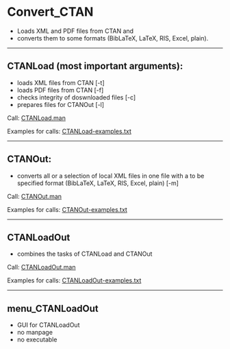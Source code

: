# Convert_CTAN
* Loads XML and PDF files from CTAN and 
* converts them to some formats (BibLaTeX, LaTeX, RIS, Excel, plain).

----------------------------------------------------------------
## CTANLoad (most important arguments): 
* loads XML files from CTAN             [-t]
* loads PDF files from CTAN             [-f]
* checks integrity of doswnloaded files [-c]
* prepares files for CTANOut            [-l]

Call: [CTANLoad.man](https://github.com/GuenterPartosch/Convert_CTAN/blob/master/CTANLoad/CTANLoad.man "manpage of CTANLoad")

Examples for calls: [CTANLoad-examples.txt](https://github.com/GuenterPartosch/Convert_CTAN/blob/master/CTANLoad/CTANLoad-examples.txt "Examples for calls")

----------------------------------------------------------------
## CTANOut:
* converts all or a selection of local XML files in one file with a to be specified format (BibLaTeX, LaTeX, RIS, Excel, plain) [-m]

Call: [CTANOut.man](https://github.com/GuenterPartosch/Convert_CTAN/blob/master/CTANOut/CTANOut.man "manpage of CTANOut")

Examples for calls: [CTANOut-examples.txt](https://github.com/GuenterPartosch/Convert_CTAN/blob/master/CTANOut/CTANOut-examples.txt "Examples for calls")

----------------------------------------------------------------
## CTANLoadOut
* combines the tasks of CTANLoad and CTANOut

Call: [CTANLoadOut.man](https://github.com/GuenterPartosch/Convert_CTAN/blob/master/CTANLoadOut/CTANLoadOut.man "manpage of CTANLoadOut")

Examples for calls: [CTANLoadOut-examples.txt](https://github.com/GuenterPartosch/Convert_CTAN/blob/master/CTANLoadOut/CTANLoadOut-examples.txt "Examples for calls")

----------------------------------------------------------------
## menu_CTANLoadOut
* GUI for CTANLoadOut
* no manpage
* no executable


